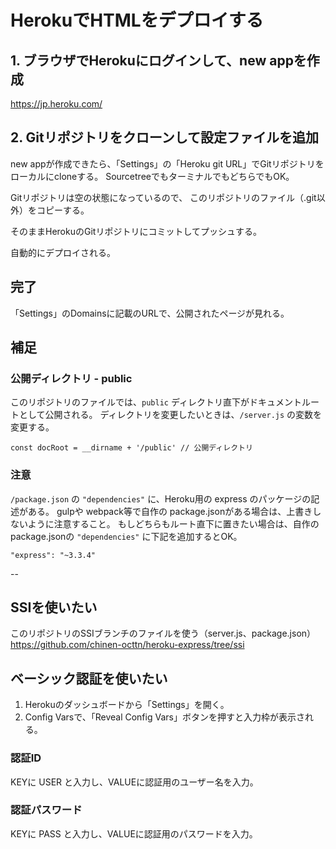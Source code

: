 # HerokuでHTMLをデプロイする

## 1. ブラウザでHerokuにログインして、new appを作成
https://jp.heroku.com/

## 2. Gitリポジトリをクローンして設定ファイルを追加
new appが作成できたら、「Settings」の「Heroku git URL」でGitリポジトリをローカルにcloneする。
SourcetreeでもターミナルでもどちらでもOK。

Gitリポジトリは空の状態になっているので、
このリポジトリのファイル（.git以外）をコピーする。

そのままHerokuのGitリポジトリにコミットしてプッシュする。

自動的にデプロイされる。

## 完了
「Settings」のDomainsに記載のURLで、公開されたページが見れる。

## 補足

### 公開ディレクトリ - public
このリポジトリのファイルでは、`public` ディレクトリ直下がドキュメントルートとして公開される。
ディレクトリを変更したいときは、`/server.js` の変数を変更する。

```
const docRoot = __dirname + '/public' // 公開ディレクトリ
```

### 注意
`/package.json` の `"dependencies"` に、Heroku用の express のパッケージの記述がある。
gulpや webpack等で自作の package.jsonがある場合は、上書きしないように注意すること。
もしどちらもルート直下に置きたい場合は、自作の package.jsonの `"dependencies"` に下記を追加するとOK。

```
"express": "~3.3.4"
```

--

## SSIを使いたい
このリポジトリのSSIブランチのファイルを使う（server.js、package.json）
https://github.com/chinen-octtn/heroku-express/tree/ssi


## ベーシック認証を使いたい
1. Herokuのダッシュボードから「Settings」を開く。
2. Config Varsで、「Reveal Config Vars」ボタンを押すと入力枠が表示される。

### 認証ID
KEYに USER と入力し、VALUEに認証用のユーザー名を入力。

### 認証パスワード
KEYに PASS と入力し、VALUEに認証用のパスワードを入力。
